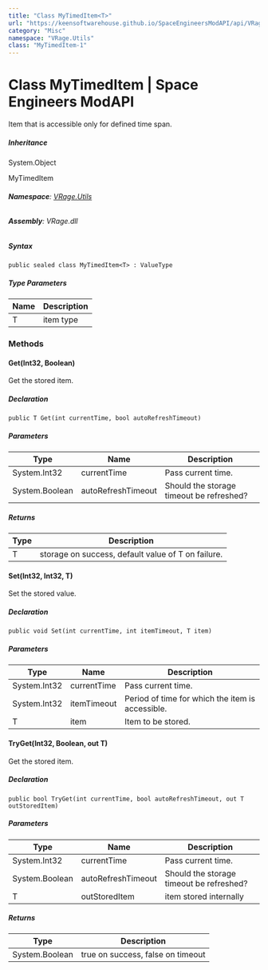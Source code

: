 ```yaml
---
title: "Class MyTimedItem<T>"
url: "https://keensoftwarehouse.github.io/SpaceEngineersModAPI/api/VRage.Utils.MyTimedItem-1.html"
category: "Misc"
namespace: "VRage.Utils"
class: "MyTimedItem-1"
---
```


# Class MyTimedItem<T> | Space Engineers ModAPI

Item that is accessible only for defined time span.

##### Inheritance

System.Object

MyTimedItem<T>

###### **Namespace**: [VRage.Utils](https://keensoftwarehouse.github.io/SpaceEngineersModAPI/api/VRage.Utils.html)

###### **Assembly**: VRage.dll

##### Syntax

```
public sealed class MyTimedItem<T> : ValueType
```

##### Type Parameters

| Name | Description |
| --- | --- |
| T   | item type |

### Methods

#### Get(Int32, Boolean)

Get the stored item.

##### Declaration

```
public T Get(int currentTime, bool autoRefreshTimeout)
```

##### Parameters

| Type | Name | Description |
| --- | --- | --- |
| System.Int32 | currentTime | Pass current time. |
| System.Boolean | autoRefreshTimeout | Should the storage timeout be refreshed? |

##### Returns

| Type | Description |
| --- | --- |
| T   | storage on success, default value of T on failure. |

#### Set(Int32, Int32, T)

Set the stored value.

##### Declaration

```
public void Set(int currentTime, int itemTimeout, T item)
```

##### Parameters

| Type | Name | Description |
| --- | --- | --- |
| System.Int32 | currentTime | Pass current time. |
| System.Int32 | itemTimeout | Period of time for which the item is accessible. |
| T   | item | Item to be stored. |

#### TryGet(Int32, Boolean, out T)

Get the stored item.

##### Declaration

```
public bool TryGet(int currentTime, bool autoRefreshTimeout, out T outStoredItem)
```

##### Parameters

| Type | Name | Description |
| --- | --- | --- |
| System.Int32 | currentTime | Pass current time. |
| System.Boolean | autoRefreshTimeout | Should the storage timeout be refreshed? |
| T   | outStoredItem | item stored internally |

##### Returns

| Type | Description |
| --- | --- |
| System.Boolean | true on success, false on timeout |